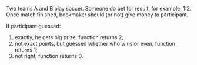 Two teams A and B play soccer. Someone do bet for result, for example, 1:2. Once match finished, bookmaker should (or not) give money to participant.

If participant guessed:
1. exactly, he gets big prize, function returns 2;
2. not exact points, but guessed whether who wins or even, function returns 1;
3. not right, function returns 0.

